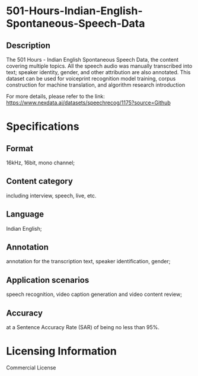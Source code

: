 # 501-Hours-Indian-English-Spontaneous-Speech-Data

## Description
The 501 Hours - Indian English Spontaneous Speech Data, the content covering multiple topics. All the speech audio was manually transcribed into text; speaker identity, gender, and other attribution are also annotated. This dataset can be used for voiceprint recognition model training, corpus construction for machine translation, and algorithm research introduction

For more details, please refer to the link: https://www.nexdata.ai/datasets/speechrecog/1175?source=Github


# Specifications
## Format
16kHz, 16bit, mono channel;
## Content category
including interview, speech, live, etc.
## Language
Indian English;
## Annotation
annotation for the transcription text, speaker identification, gender;
## Application scenarios
speech recognition, video caption generation and video content review;
## Accuracy
at a Sentence Accuracy Rate (SAR) of being no less than 95%.

# Licensing Information
Commercial License
